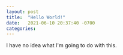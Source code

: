 ```yaml
---
layout: post
title:  "Hello World!"
date:   2021-06-10 20:37:40 -0700
categories: 
---
```

I have no idea what I'm going to do with this.